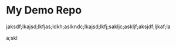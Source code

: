 # My Demo Repo 


jaksdf;lkajsd;lkfjas;ldkh;aslkndc;lkajsd;lkfj;sakljc;askljf;aksjdf;ljkaf;la

a;skl